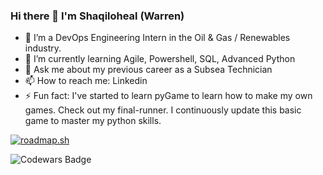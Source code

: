 ### Hi there 👋 I'm Shaqiloheal (Warren)

- 🔭 I’m a DevOps Engineering Intern in the Oil & Gas / Renewables industry.
- 🌱 I’m currently learning Agile, Powershell, SQL, Advanced Python
- 💬 Ask me about my previous career as a Subsea Technician
- 📫 How to reach me: Linkedin
- ⚡ Fun fact: I've started to learn pyGame to learn how to make my own games.  Check out my final-runner.  I continuously update this basic game to master my python skills.

<a href="https://roadmap.sh"><img src="https://api.roadmap.sh/v1-badge/wide/64ad18a114678473bb617e44?variant=dark" alt="roadmap.sh"/></a>

![Codewars Badge](https://www.codewars.com/users/Shaqiloheal/badges/large)



<!--
**Shaqiloheal/Shaqiloheal** is a ✨ _special_ ✨ repository because its `README.md` (this file) appears on your GitHub profile.

Here are some ideas to get you started:

- 🔭 I’m currently working on ...
- 🌱 I’m currently learning ...
- 👯 I’m looking to collaborate on ...
- 🤔 I’m looking for help with ...
- 💬 Ask me about ...
- 📫 How to reach me: ...
- 😄 Pronouns: ...
- ⚡ Fun fact: ...
-->
